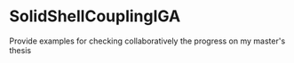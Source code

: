 # SolidShellCouplingIGA
Provide examples for checking collaboratively the progress on my master's thesis
